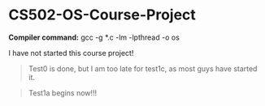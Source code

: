 CS502-OS-Course-Project
=======================
**Compiler command:**
gcc -g *.c -lm -lpthread -o os

I have not started this course project!
> Test0 is done, but I am too late for test1c, as most guys have started it.    

> Test1a begins now!!!    
